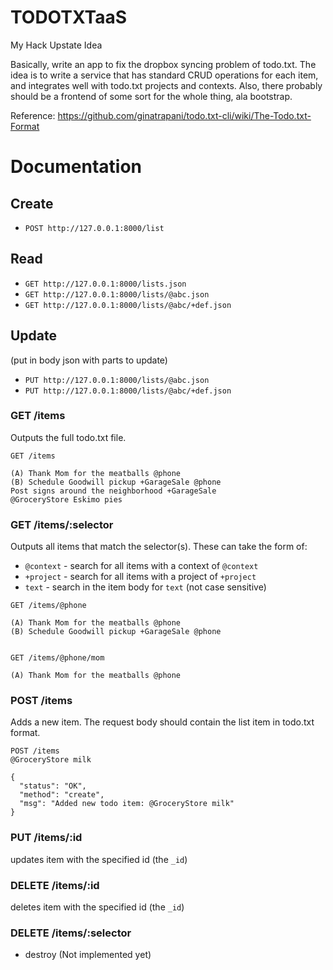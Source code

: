 TODOTXTaaS
===

My Hack Upstate Idea

Basically, write an app to fix the dropbox syncing problem of todo.txt.
The idea is to write a service that has standard CRUD operations for each item, and integrates well
with todo.txt projects and contexts. Also, there probably should be a frontend of some sort for the
whole thing, ala bootstrap.

Reference: https://github.com/ginatrapani/todo.txt-cli/wiki/The-Todo.txt-Format


Documentation
===

Create
---
- `POST http://127.0.0.1:8000/list`

Read
---
- `GET http://127.0.0.1:8000/lists.json`
- `GET http://127.0.0.1:8000/lists/@abc.json`
- `GET http://127.0.0.1:8000/lists/@abc/+def.json`

Update
---
(put in body json with parts to update)
- `PUT http://127.0.0.1:8000/lists/@abc.json`
- `PUT http://127.0.0.1:8000/lists/@abc/+def.json`

### GET /items
Outputs the full todo.txt file.
```
GET /items

(A) Thank Mom for the meatballs @phone
(B) Schedule Goodwill pickup +GarageSale @phone
Post signs around the neighborhood +GarageSale
@GroceryStore Eskimo pies
```

### GET /items/:selector
Outputs all items that match the selector(s). These can take the form of:
  - `@context` - search for all items with a context of `@context`
  - `+project` - search for all items with a project of `+project`
  - `text` - search in the item body for `text` (not case sensitive)

```
GET /items/@phone

(A) Thank Mom for the meatballs @phone
(B) Schedule Goodwill pickup +GarageSale @phone


GET /items/@phone/mom

(A) Thank Mom for the meatballs @phone
```

### POST /items
Adds a new item. The request body should contain the list item in todo.txt format.

```
POST /items
@GroceryStore milk

{
  "status": "OK",
  "method": "create",
  "msg": "Added new todo item: @GroceryStore milk"
}
```

### PUT /items/:id
updates item with the specified id (the `_id`)

### DELETE /items/:id
deletes item with the specified id (the `_id`)

### DELETE /items/:selector
  - destroy (Not implemented yet)
